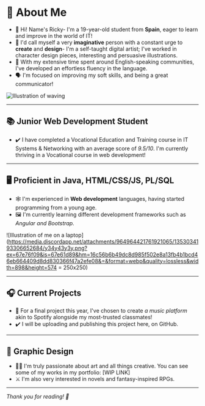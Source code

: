 # 🌟 About Me

- 👋 Hi! Name's Ricky- I'm a 19-year-old student from **Spain**, eager to learn and improve in the world of IT!
- 📃 I'd call myself a very **imaginative** person with a constant urge to **create** and **design**- I'm a self-taught digital artist; I've worked in character design pieces, interesting and persuasive illustrations.
- 🏴 With my extensive time spent around English-speaking communities, I've developed an effortless fluency in the language.
- 🗣️ I'm focused on improving my soft skills, and being a great communicator!

![Illustration of waving](https://media.discordapp.net/attachments/964964421761921065/1352978534544572509/image.png?ex=67e73b33&is=67e5e9b3&hm=7ad66d2d2e4a7958f62ea94a0ead567692e9af8dee431d301ec39dc2c3c017ef&=&format=webp&quality=lossless&width=512&height=437)

---

## 📚 Junior Web Development Student

- ✔️ I have completed a Vocational Education and Training course in IT Systems & Networking with an average score of _9.5/10_. I'm currently thriving in a Vocational course in web development!

---

## 🖥️ Proficient in Java, HTML/CSS/JS, PL/SQL

- 🕸️ I'm experienced in **Web development** languages, having started programming from a young age.
- 🖼️ I'm currently learning different development frameworks such as _Angular and Bootstrap_.
  
![Illustration of me on a laptop](https://media.discordapp.net/attachments/964964421761921065/1353034193306652684/y34y43y3y.png?ex=67e76f09&is=67e61d89&hm=16c56b6b49dc8d985f502e8a13fb4b1bcd46eb664409d8dd830366f47a2efe08&=&format=webp&quality=lossless&width=898&height=574 = 250x250)

---

## 🎧 Current Projects

- 🎵 For a final project this year, I've chosen to create _a music platform_ akin to Spotify alongside my most-trusted classmates!
- ✔️ I will be uploading and publishing this project here, on GitHub.

---

## 🎨 Graphic Design

- 🧑‍🎨 I'm truly passionate about art and all things creative. You can see some of my works in my portfolio: [WIP LINK]
- ⚔️ I'm also very interested in novels and fantasy-inspired RPGs.

---

_Thank you for reading! 💚_
